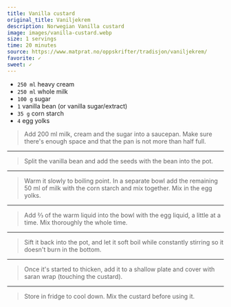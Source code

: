 ```yaml
---
title: Vanilla custard
original_title: Vaniljekrem
description: Norwegian Vanilla custard 
image: images/vanilla-custard.webp
size: 1 servings
time: 20 minutes
source: https://www.matprat.no/oppskrifter/tradisjon/vaniljekrem/
favorite: ✓
sweet: ✓
---
```


* `250 ml` heavy cream
* `250 ml` whole milk
* `100 g` sugar
* `1` vanilla bean (or vanilla sugar/extract)
* `35 g` corn starch
* `4` egg yolks

> Add 200 ml milk, cream and the sugar into a saucepan. Make sure there's enough space and that the pan is not more than half full.

---

> Split the vanilla bean and add the seeds with the bean into the pot.

---

> Warm it slowly to boiling point. In a separate bowl add the remaining 50 ml of milk with the corn starch and mix together. Mix in the egg yolks.

---

> Add ⅔ of the warm liquid into the bowl with the egg liquid, a little at a time. Mix thoroughly the whole time.

---

> Sift it back into the pot, and let it soft boil while constantly stirring so it doesn't burn in the bottom.

---

> Once it's started to thicken, add it to a shallow plate and cover with saran wrap (touching the custard).

---

> Store in fridge to cool down. Mix the custard before using it.